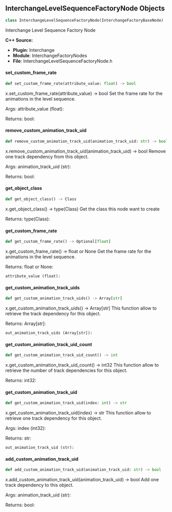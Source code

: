## InterchangeLevelSequenceFactoryNode Objects

```python
class InterchangeLevelSequenceFactoryNode(InterchangeFactoryBaseNode)
```

Interchange Level Sequence Factory Node

**C++ Source:**

- **Plugin**: Interchange
- **Module**: InterchangeFactoryNodes
- **File**: InterchangeLevelSequenceFactoryNode.h

<a id="unreal.InterchangeLevelSequenceFactoryNode.set_custom_frame_rate"></a>

#### set_custom_frame_rate

```python
def set_custom_frame_rate(attribute_value: float) -> bool
```

x.set_custom_frame_rate(attribute_value) -> bool
Set the frame rate for the animations in the level sequence.

Args:
    attribute_value (float): 

Returns:
    bool:

<a id="unreal.InterchangeLevelSequenceFactoryNode.remove_custom_animation_track_uid"></a>

#### remove_custom_animation_track_uid

```python
def remove_custom_animation_track_uid(animation_track_uid: str) -> bool
```

x.remove_custom_animation_track_uid(animation_track_uid) -> bool
Remove one track dependency from this object.

Args:
    animation_track_uid (str): 

Returns:
    bool:

<a id="unreal.InterchangeLevelSequenceFactoryNode.get_object_class"></a>

#### get_object_class

```python
def get_object_class() -> Class
```

x.get_object_class() -> type(Class)
Get the class this node want to create

Returns:
    type(Class):

<a id="unreal.InterchangeLevelSequenceFactoryNode.get_custom_frame_rate"></a>

#### get_custom_frame_rate

```python
def get_custom_frame_rate() -> Optional[float]
```

x.get_custom_frame_rate() -> float or None
Get the frame rate for the animations in the level sequence.

Returns:
    float or None: 

    attribute_value (float):

<a id="unreal.InterchangeLevelSequenceFactoryNode.get_custom_animation_track_uids"></a>

#### get_custom_animation_track_uids

```python
def get_custom_animation_track_uids() -> Array[str]
```

x.get_custom_animation_track_uids() -> Array[str]
This function allow to retrieve the track dependency for this object.

Returns:
    Array[str]: 

    out_animation_track_uids (Array[str]):

<a id="unreal.InterchangeLevelSequenceFactoryNode.get_custom_animation_track_uid_count"></a>

#### get_custom_animation_track_uid_count

```python
def get_custom_animation_track_uid_count() -> int
```

x.get_custom_animation_track_uid_count() -> int32
This function allow to retrieve the number of track dependencies for this object.

Returns:
    int32:

<a id="unreal.InterchangeLevelSequenceFactoryNode.get_custom_animation_track_uid"></a>

#### get_custom_animation_track_uid

```python
def get_custom_animation_track_uid(index: int) -> str
```

x.get_custom_animation_track_uid(index) -> str
This function allow to retrieve one track dependency for this object.

Args:
    index (int32): 

Returns:
    str: 

    out_animation_track_uid (str):

<a id="unreal.InterchangeLevelSequenceFactoryNode.add_custom_animation_track_uid"></a>

#### add_custom_animation_track_uid

```python
def add_custom_animation_track_uid(animation_track_uid: str) -> bool
```

x.add_custom_animation_track_uid(animation_track_uid) -> bool
Add one track dependency to this object.

Args:
    animation_track_uid (str): 

Returns:
    bool:

<a id="unreal.InterchangeAnimationTrackSetFactoryNode"></a>
